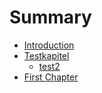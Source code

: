 # Summary

* [Introduction](README.md)
* [Testkapitel](testkapitel.md)
  * [test2](testkapitel/test2.md)
* [First Chapter](chapter1.md)

